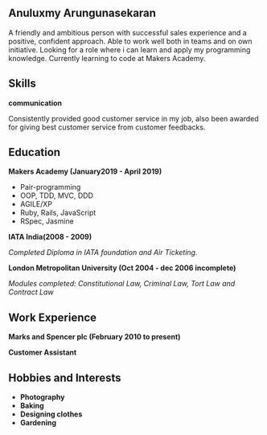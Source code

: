 ## Anuluxmy Arungunasekaran

A friendly and ambitious person with successful sales experience and a positive, confident approach. Able to work well both in teams and on own initiative. Looking for a role where i can learn and apply my programming knowledge. Currently learning to code at Makers Academy.

## Skills

**communication**

Consistently provided good customer service in my job, also been awarded for giving best customer service from customer feedbacks.

## Education

**Makers Academy (January2019 - April 2019)**

 * Pair-programming
 * OOP, TDD, MVC, DDD
 * AGILE/XP
 * Ruby, Rails, JavaScript
 * RSpec, Jasmine

 **IATA India(2008 - 2009)**

 *Completed Diploma in IATA foundation and Air Ticketing.*

**London Metropolitan University (Oct 2004 - dec 2006 incomplete)**

 *Modules completed: Constitutional Law, Criminal Law,   Tort Law and Contract Law*

## Work Experience

**Marks and Spencer plc (February 2010 to present)**

**Customer Assistant**

## Hobbies and Interests

* **Photography**
* **Baking**
* **Designing clothes**
* **Gardening**
